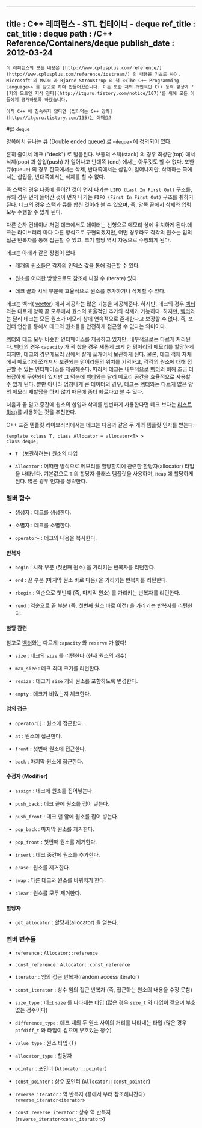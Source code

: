 ----------------
title : C++ 레퍼런스 - STL 컨테이너 - deque
ref_title : <deque>
cat_title :  deque
path : /C++ Reference/Containers/deque
publish_date : 2012-03-24
--------------



```warning
이 레퍼런스의 모든 내용은 [http://www.cplusplus.com/reference/](http://www.cplusplus.com/reference/iostream/) 의 내용을 기초로 하여, Microsoft 의 MSDN 과 Bjarne Stroustrup 의 책 <<The C++ Programming Language>> 를 참고로 하여 만들어졌습니다. 이는 또한 저의 개인적인 C++ 능력 향상과 ' [저의 모토인 지식 전파](http://itguru.tistory.com/notice/107)'를 위해 모든 이들에게 공개하도록 하겠습니다.
```

```info-text
아직 C++ 에 친숙하지 않다면 [씹어먹는 C++ 강좌](http://itguru.tistory.com/135)는 어때요?
```

#@ `deque`


양쪽에서 끝나는 큐 (Double ended queue) 로 `<deque>` 에 정의되어 있다.

흔히 줄여서 데크 ("deck") 로 발음된다. 보통의 스택(stack) 의 경우 최상단(top) 에서 삭제(pop) 과 삽입(push) 가 일어나고 반대쪽 (end) 에서는 아무것도 할 수 없다. 또한 큐(queue) 의 경우 한쪽에서는 삭제, 반대쪽에서는 삽입이 일어나지만, 삭제하는 쪽에서는 삽입을, 반대쪽에서는 삭제를 할 수 없다.

즉 스택의 경우 나중에 들어간 것이 먼저 나가는 `LIFO (Last In First Out)` 구조를, 큐의 경우 먼저 들어간 것이 먼저 나가는 `FIFO (First In First Out)` 구조를 취하가 된다. 데크의 경우 스택과 큐를 합친 것이라 볼 수 있으며, 즉, 양쪽 끝에서 삭제와 입력 모두 수행할 수 있게 된다.

다른 순차 컨테이너 처럼 데크에서도 데이터는 선형으로 메모리 상에 위치하게 된다.데크는 라이브러리 마다 다른 방식으로 구현되겠지만, 어떤 경우라도 각각의 원소는 임의 접근 반복자를 통해 접근할 수 있고, 크기 할당 역시 자동으로 수행되게 된다.

  데크는 아래과 같은 장점이 있다.


* 개개의 원소들은 각자의 인덱스 값을 통해 접근할 수 있다.

* 원소를 어떠한 방향으로도 참조해 나갈 수 (iterate) 있다.

* 데크 끝과 시작 부분에 효율적으로 원소를 추가하거나 삭제할 수 있다.


데크는 벡터( [vector](http://itguru.tistory.com/175)) 에서 제공하는 많은 기능을 제공해준다. 하지만, 데크의 경우 [벡터](http://itguru.tistory.com/175)와는 다르게 양쪽 끝 모두에서 원소의 효율적인 추가와 삭제가 가능하다. 하지만, [벡터](http://itguru.tistory.com/175)와는 달리 데크는 모든 원소가 메모리 상에 연속적으로 존재한다고 보장할 수 없다. 즉, 포인터 연산을 통해서 데크의 원소들을 안전하게 접근할 수 없다는 의미이다.


[벡터](http://itguru.tistory.com/175)와 데크 모두 비슷한 인터페이스를 제공하고 있지만, 내부적으로는 다르게 처리된다. [벡터](http://itguru.tistory.com/175)의 경우 `capacity` 가 꽉 찼을 경우 새롭게 크게 한 덩어리의 메모리를 할당하게 되지만, 데크의 경우메모리 상에서 잘게 쪼개어서 보관하게 된다. 물론, 데크 객체 자체에서 메모리에 쪼개져서 보관되는 덩어리들의 위치를 기억하고, 각각의 원소에 대해 접근할 수 있는 인터페이스를 제공해준다. 따라서 데크는 내부적으로 [벡터](http://itguru.tistory.com/175)의 비해 조금 더 복잡하게 구현되어 있지만 그 덕분에 [벡터](http://itguru.tistory.com/175)와는 달리 메모리 공간을 효율적으로 사용할 수 있게 된다. 뿐만 아니라 엄청나게 큰 데이터의 경우, 데크는 [벡터](http://itguru.tistory.com/175)와는 다르게 많은 양의 메모리 재할당을 하지 않기 때문에 좀더 빠르다고 볼 수 있다.

  처음과 끝 말고 중간에 원소의 삽입과 삭제를 빈번하게 사용한다면 데크 보다는 [리스트(list)](http://itguru.tistory.com/177)를 사용하는 것을 추천한다.

  C++ 표준 템플릿 라이브러리에서는 데크는 다음과 같은 두 개의 템플릿 인자를 받는다.

```cpp-formatted
template <class T, class Allocator = allocator<T> >
class deque;
```


* `T` : (보관하려는) 원소의 타입

* `Allocator` : 어떠한 방식으로 메모리를 할당할지에 관련한 할당자(allocator) 타입을 나타낸다. 기본값으로 `T` 의 할당자 클래스 템플릿을 사용하며, `Heap` 에 할당하게 된다. 많은 경우 인자를 생략한다.







###  멤버 함수






* 생성자 : 데크를 생성한다.

* 소멸자 : 데크를 소멸한다.

* `operator=` : 데크의 내용을 복사한다.


#### 반복자


* `begin` : 시작 부분 (첫번째 원소) 을 가리키는 반복자를 리턴한다.



* `end` : 끝 부분 (마지막 원소 바로 다음) 을 가리키는 반복자를 리턴한다.

* `rbegin` : 역순으로 첫번째 (즉, 마지막 원소) 를 가리키는 반복자를 리턴한다.

* `rend` : 역순으로 끝 부분 (즉, 첫번째 원소 바로 이전) 을 가리키는 반복자를 리턴한다.



#### 할당 관련 

참고로 [벡터](http://itguru.tistory.com/175)와는 다르게 `capacity` 와 `reserve` 가 없다!


* `size` : 데크의 `size` 를 리턴한다 (현재 원소의 개수)

* `max_size` : 데크 최대 크기를 리턴한다.

* `resize` : 데크가 `size` 개의 원소를 포함하도록 변경한다.

* `empty` : 데크가 비었는지 체크한다.


#### 임의 접근


* `operator[]` : 원소에 접근한다.

* `at` : 원소에 접근한다.

* `front` : 첫번째 원소에 접근한다.

* `back` : 마지막 원소에 접근한다.


#### 수정자 (Modifier)


* `assign` : 데크에 원소를 집어넣는다.

* `push_back` : 데크 끝에 원소를 집어 넣는다.

* `push_front` : 데크 맨 앞에 원소를 집어 넣는다.



* `pop_back` : 마지막 원소를 제거한다.
* `pop_front` : 첫번째 원소를 제거한다.
* `insert` : 데크 중간에 원소를 추가한다.

* `erase` : 원소를 제거한다.

* `swap` : 다른 데크와 원소를 바꿔치기 한다.



* `clear` : 원소를 모두 제거한다.


#### 할당자


* `get_allocator` : 할당자(allocator) 을 얻는다.





###  멤버 변수들


* `reference` : `Allocator::reference`


* `const_reference` :  `Allocator::const_reference`


* `iterator` :  임의 접근 반복자(random access iterator)



* `const_iterator` : 상수 임의 접근 반복자 (즉, 접근하는 원소의 내용을 수정 못함)



* `size_type` : 데크 `size` 를 나타내는 타입 (많은 경우 `size_t` 와 타입이 같으며 부호없는 정수이다)



* `difference_type` : 데크 내의 두 원소 사이의 거리를 나타내는 타입 (많은 경우 `ptfdiff_t` 와 타입이 같으며 부호있는 정수)





* `value_type` : 원소 타입 (T)

* `allocator_type` : 할당자

* `pointer` : 포인터 (`Allocator::pointer`)

* `const_pointer` : 상수 포인터 (`Allocator::const_pointer`)

* `reverse_iterator` :  역 반복자 (끝에서 부터 참조해나간다) `reverse_iterator<iterator>`

* `const_reverse_iterator` :  상수 역 반복자 (`reverse_iterator<const_iterator>`)